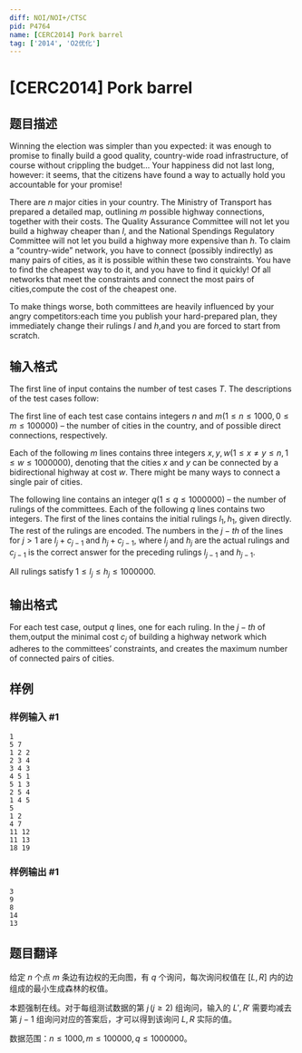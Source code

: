 ```yaml
---
diff: NOI/NOI+/CTSC
pid: P4764
name: [CERC2014] Pork barrel
tag: ['2014', 'O2优化']
---
```

# [CERC2014] Pork barrel
## 题目描述

Winning the election was simpler than you expected: it was enough to promise to finally build a good quality, country-wide road infrastructure, of course without crippling the budget... Your happiness did not last long, however: it seems, that the citizens have found a way to actually hold you accountable for your promise!

There are $n$ major cities in your country. The Ministry of Transport has prepared a detailed map, outlining $m$ possible highway connections, together with their costs. The Quality Assurance Committee will not let you build a highway cheaper than $l$, and the National Spendings Regulatory Committee will not let you build a highway more expensive than $h$. To claim a “country-wide” network, you have to connect (possibly indirectly) as many pairs of cities, as it is possible within these two constraints. You have to find the cheapest way to do it, and you have to find it quickly! Of all networks that meet the constraints and connect the most pairs of cities,compute the cost of the cheapest one.

To make things worse, both committees are heavily influenced by your angry competitors:each time you publish your hard-prepared plan, they immediately change their rulings $l$ and $h$,and you are forced to start from scratch.
## 输入格式

The first line of input contains the number of test cases $T$. The descriptions of the test cases follow:

The first line of each test case contains integers $n$ and $m(1 \le n \le 1000, 0 \le m \le 100 000)$ – the number of cities in the country, and of possible direct connections, respectively.

Each of the following $m$ lines contains three integers $x, y, w (1 \le x ≠ y \le n, 1 \le w \le 1 000 000)$, denoting that the cities $x$ and $y$ can be connected by a bidirectional highway at cost $w$. There might be many ways to connect a single pair of cities.

The following line contains an integer $q(1 \le q \le 1 000 000)$ – the number of rulings of the committees. Each of the following $q$ lines contains two integers. The first of the lines contains the initial rulings $l_1, h_1$, given directly. The rest of the rulings are encoded. The numbers in the $j-th$ of the lines for $j > 1$ are $l_j + c_{j -1}$ and $h_j + c_{j-1}$, where $l_j$ and $h_j$ are the actual rulings and $c_{j-1}$ is the correct answer for the preceding rulings $l_{j-1}$ and $h_{j-1}$.

All rulings satisfy $1 \le l_j \le h_j \le 1 000 000$.

## 输出格式

For each test case, output $q$ lines, one for each ruling. In the $j-th$ of them,output the minimal cost $c_j$ of building a highway network which adheres to the committees’ constraints, and creates the maximum number of connected pairs of cities.

## 样例

### 样例输入 #1
```
1
5 7
1 2 2
2 3 4
3 4 3
4 5 1
5 1 3
2 5 4
1 4 5
5
1 2
4 7
11 12
11 13
18 19

```
### 样例输出 #1
```
3
9
8
14
13
```
## 题目翻译

给定 $n$ 个点 $m$ 条边有边权的无向图，有 $q$ 个询问，每次询问权值在 $[L,R]$ 内的边组成的最小生成森林的权值。

本题强制在线。对于每组测试数据的第 $j\,(j\ge 2)$ 组询问，输入的 $L',R'$ 需要均减去第 $j-1$ 组询问对应的答案后，才可以得到该询问 $L,R$ 实际的值。

数据范围：$n \le 1000, m \le 100000, q \le 1000000$。
